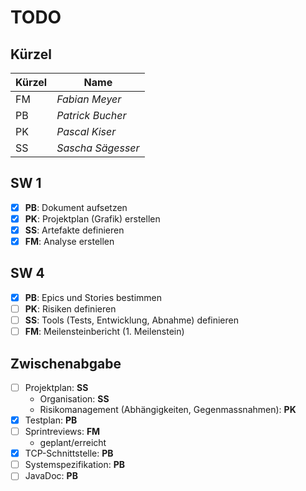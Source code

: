 # TODO

## Kürzel

| Kürzel    | Name               |
| ----------|--------------------|
| FM        | *Fabian Meyer*     |
| PB        | *Patrick Bucher*   |
| PK        | *Pascal Kiser*     |
| SS        | *Sascha Sägesser*  |

## SW 1

- [X] **PB**: Dokument aufsetzen
- [X] **PK**: Projektplan (Grafik) erstellen
- [X] **SS**: Artefakte definieren
- [X] **FM**: Analyse erstellen

## SW 4

- [X] **PB**: Epics und Stories bestimmen
- [ ] **PK**: Risiken definieren
- [ ] **SS**: Tools (Tests, Entwicklung, Abnahme) definieren
- [ ] **FM**: Meilensteinbericht (1. Meilenstein)

## Zwischenabgabe

- [ ] Projektplan: **SS**
    - Organisation: **SS**
    - Risikomanagement (Abhängigkeiten, Gegenmassnahmen): **PK**
- [X] Testplan: **PB**
- [ ] Sprintreviews: **FM**
    - geplant/erreicht
- [X] TCP-Schnittstelle: **PB**
- [ ] Systemspezifikation: **PB**
- [ ] JavaDoc: **PB**

